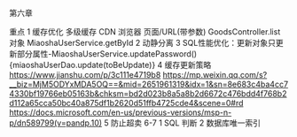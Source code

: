 第六章

重点
1 缓存优化 多级缓存
    CDN
    浏览器
    页面/URL(带参数)  GoodsController.list
    对象  MiaoshaUserService.getById
2 动静分离
3 SQL性能优化：更新对象只更新部分属性-MiaoshaUserService.updatePassword(){miaoshaUserDao.update(toBeUpdate)}
4 缓存更新策略
https://www.jianshu.com/p/3c111e4719b8
https://mp.weixin.qq.com/s?__biz=MjM5ODYxMDA5OQ==&mid=2651961319&idx=1&sn=8e683c4ba4cc74330bf19766eb05163b&chksm=bd2d023b8a5a8b2d6672c476bdd4f768b2d112a65cca50bc40a875df1b2620d51ffb4725cde4&scene=0#rd
https://docs.microsoft.com/en-us/previous-versions/msp-n-p/dn589799(v=pandp.10)
5 防止超卖 6-7
    1 SQL 判断
    2 数据库唯一索引